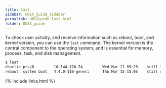```yaml
---
title: last
sidebar: UNIX_guide_sidebar
permalink: UNIXguide-last.html
folder: UNIX_guide
---
```


<link rel="stylesheet" href="css/theme-blue.css">

To check user activity, and receive information such as reboot, boot, and
kernel version, you can use the  `last` command.
The kernel version is the central component to the operating system, and is
essential for memory, process, task, and disk management.
```bash
$ last
charlie	pts/8		  10.144.120.74		    Wed Mar 21 09:20	still logged in
reboot	system boot	  4.4.0-116-generi	    Thu Mar 15 15:06	still running
```

{% include links.html %}
